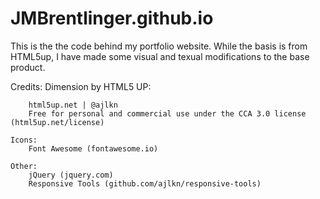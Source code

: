 # JMBrentlinger.github.io

This is the the code behind my portfolio website. 
While the basis is from HTML5up, I have made some visual and texual modifications to the base product. 


Credits:
	Dimension by HTML5 UP:
 
		html5up.net | @ajlkn
		Free for personal and commercial use under the CCA 3.0 license (html5up.net/license)
  
	Icons:
		Font Awesome (fontawesome.io)
  
	Other:
		jQuery (jquery.com)
		Responsive Tools (github.com/ajlkn/responsive-tools)
